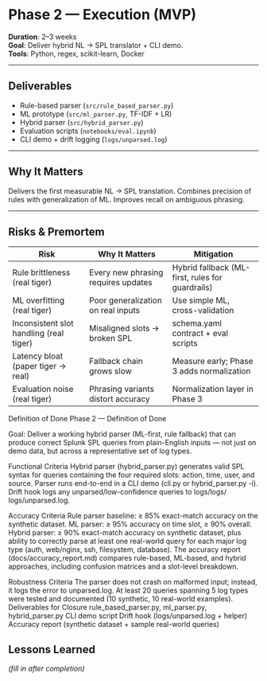 # Phase 2 — Execution (MVP)

**Duration**: 2–3 weeks  
**Goal**: Deliver hybrid NL → SPL translator + CLI demo.  
**Tools**: Python, regex, scikit-learn, Docker

---

## Deliverables
- Rule-based parser (`src/rule_based_parser.py`)
- ML prototype (`src/ml_parser.py`, TF-IDF + LR)
- Hybrid parser (`src/hybrid_parser.py`)
- Evaluation scripts (`notebooks/eval.ipynb`)
- CLI demo + drift logging (`logs/unparsed.log`)

---

## Why It Matters
Delivers the first measurable NL → SPL translation. Combines precision of rules with generalization of ML. Improves recall on ambiguous phrasing.

---

## Risks & Premortem
| Risk | Why It Matters | Mitigation |
|------|----------------|------------|
| Rule brittleness (real tiger) | Every new phrasing requires updates | Hybrid fallback (ML-first, rules for guardrails) |
| ML overfitting (real tiger) | Poor generalization on real inputs | Use simple ML, cross-validation |
| Inconsistent slot handling (real tiger) | Misaligned slots → broken SPL | schema.yaml contract + eval scripts |
| Latency bloat (paper tiger → real) | Fallback chain grows slow | Measure early; Phase 3 adds normalization |
| Evaluation noise (real tiger) | Phrasing variants distort accuracy | Normalization layer in Phase 3 |

Definition of Done
Phase 2 — Definition of Done

Goal: Deliver a working hybrid parser (ML-first, rule fallback) that can produce correct Splunk SPL queries from plain-English inputs — not just on demo data, but across a representative set of log types.

Functional Criteria
Hybrid parser (hybrid_parser.py) generates valid SPL syntax for queries containing the four required slots: action, time, user, and source.
Parser runs end-to-end in a CLI demo (cli.py or hybrid_parser.py -i).
Drift hook logs any unparsed/low-confidence queries to logs/logs/ logs/unparsed.log.

Accuracy Criteria
Rule parser baseline: ≥ 85% exact-match accuracy on the synthetic dataset.
ML parser: ≥ 95% accuracy on time slot, ≥ 90% overall.
Hybrid parser: ≥ 90% exact-match accuracy on synthetic dataset, plus ability to correctly parse at least one real-world query for each major log type (auth, web/nginx, ssh, filesystem, database).
The accuracy report (docs/accuracy_report.md) compares rule-based, ML-based, and hybrid approaches, including confusion matrices and a slot-level breakdown.

Robustness Criteria
The parser does not crash on malformed input; instead, it logs the error to unparsed.log.
At least 20 queries spanning 5 log types were tested and documented (10 synthetic, 10 real-world examples).
Deliverables for Closure
rule_based_parser.py, ml_parser.py, hybrid_parser.py
CLI demo script
Drift hook (logs/unparsed.log + helper)
Accuracy report (synthetic dataset + sample real-world queries)

## Lessons Learned
*(fill in after completion)*
